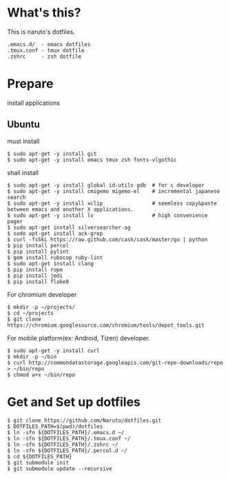 # What's this?

This is naruto's dotfiles.

    .emacs.d/  - emacs dotfiles
    .tmux.conf - tmux dotfile
    .zshrc     - zsh dotfile

# Prepare

install applications

## Ubuntu

must install

    $ sudo apt-get -y install git
    $ sudo apt-get -y install emacs tmux zsh fonts-vlgothic 

shall install

    $ sudo apt-get -y install global id-utils gdb  # for c developer
    $ sudo apt-get -y install cmigemo migemo-el    # incremental japanese search
    $ sudo apt-get -y install xclip                # seemless copy&paste between emacs and another X applications.
    $ sudo apt-get -y install lv                   # high convenience pager
    $ sudo apt-get install silversearcher-ag
    $ sudo apt-get install ack-grep
    $ curl -fsSkL https://raw.github.com/cask/cask/master/go | python
    $ pip install percol
    $ pip install pylint
    $ gem install rubocop ruby-lint
    $ sudo apt-get install clang
    $ pip install rope
    $ pip install jedi
    $ pip install flake8

For chromium developer

    $ mkdir -p ~/projects/
    $ cd ~/projects
    $ git clone https://chromium.googlesource.com/chromium/tools/depot_tools.git

For mobile platform(ex: Android, Tizen) developer.

    $ sudo apt-get -y install curl
    $ mkdir -p ~/bin
    $ curl http://commondatastorage.googleapis.com/git-repo-downloads/repo > ~/bin/repo
    $ chmod a+x ~/bin/repo

# Get and Set up dotfiles

    $ git clone https://github.com/Naruto/dotfiles.git
    $ DOTFILES_PATH=$(pwd)/dotfiles
    $ ln -sfn ${DOTFILES_PATH}/.emacs.d ~/
    $ ln -sfn ${DOTFILES_PATH}/.tmux.conf ~/
    $ ln -sfn ${DOTFILES_PATH}/.zshrc ~/
    $ ln -sfn ${DOTFILES_PATH}/.percol.d ~/
    $ cd ${DOTFILES_PATH}
    $ git submodule init
    $ git submodule update --recursive
    
